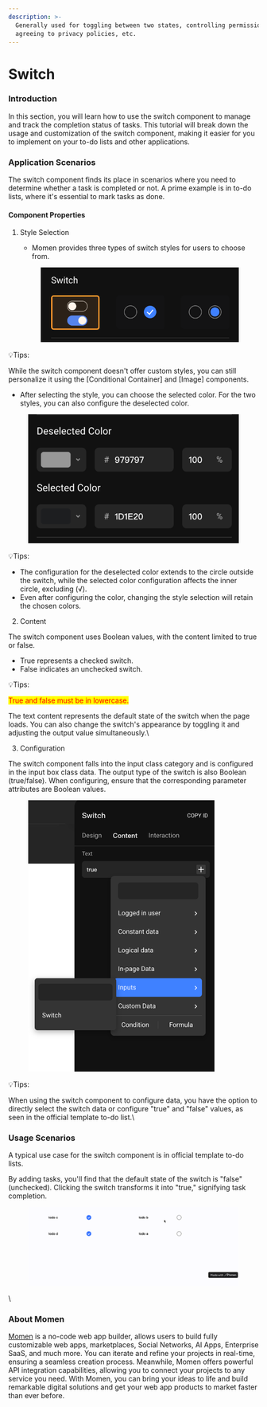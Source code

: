 ```yaml
---
description: >-
  Generally used for toggling between two states, controlling permissions,
  agreeing to privacy policies, etc.
---
```


# Switch

### Introduction

In this section, you will learn how to use the switch component to manage and track the completion status of tasks. This tutorial will break down the usage and customization of the switch component, making it easier for you to implement on your to-do lists and other applications.

### Application Scenarios

The switch component finds its place in scenarios where you need to determine whether a task is completed or not. A prime example is in to-do lists, where it's essential to mark tasks as done.

#### Component Properties

1.  Style Selection

    * Momen provides three types of switch styles for users to choose from.



    <figure><img src="../.gitbook/assets/1 (37).png" alt="Three types of switches in Momen."><figcaption></figcaption></figure>

💡Tips:

While the switch component doesn't offer custom styles, you can still personalize it using the \[Conditional Container] and \[Image] components.



* After selecting the style, you can choose the selected color. For the two styles, you can also configure the deselected color.

<figure><img src="../.gitbook/assets/2 (32).png" alt="Selected color with deselected color."><figcaption></figcaption></figure>

💡Tips:

* The configuration for the deselected color extends to the circle outside the switch, while the selected color configuration affects the inner circle, excluding (√).
* Even after configuring the color, changing the style selection will retain the chosen colors.



2. Content

The switch component uses Boolean values, with the content limited to true or false.

* True represents a checked switch.
* False indicates an unchecked switch.

💡Tips:

<mark style="color:red;">True and false must be in lowercase.</mark>

The text content represents the default state of the switch when the page loads. You can also change the switch's appearance by toggling it and adjusting the output value simultaneously.\


3. Configuration

The switch component falls into the input class category and is configured in the input box class data. The output type of the switch is also Boolean (true/false). When configuring, ensure that the corresponding parameter attributes are Boolean values.

<figure><img src="../.gitbook/assets/3 (25).png" alt="Make sure the input type of the switch is Boolean." width="375"><figcaption></figcaption></figure>

💡Tips:

When using the switch component to configure data, you have the option to directly select the switch data or configure "true" and "false" values, as seen in the official template to-do list.\


### Usage Scenarios

A typical use case for the switch component is in official template to-do lists.

By adding tasks, you'll find that the default state of the switch is "false" (unchecked). Clicking the switch transforms it into "true," signifying task completion.

<figure><img src="../.gitbook/assets/4 (2).gif" alt="Effective demonstration."><figcaption></figcaption></figure>

\


### About Momen

[Momen](https://momen.app/?channel=blog-about) is a no-code web app builder, allows users to build fully customizable web apps, marketplaces, Social Networks, AI Apps, Enterprise SaaS, and much more. You can iterate and refine your projects in real-time, ensuring a seamless creation process. Meanwhile, Momen offers powerful API integration capabilities, allowing you to connect your projects to any service you need. With Momen, you can bring your ideas to life and build remarkable digital solutions and get your web app products to market faster than ever before.
